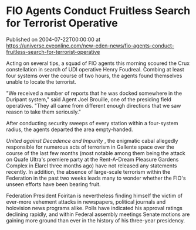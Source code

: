 # FIO Agents Conduct Fruitless Search for Terrorist Operative
Published on 2004-07-22T00:00:00 at https://universe.eveonline.com/new-eden-news/fio-agents-conduct-fruitless-search-for-terrorist-operative

Acting on several tips, a squad of FIO agents this morning scoured the Crux constellation in search of UDI operative Henry Foudreal. Combing at least four systems over the course of two hours, the agents found themselves unable to locate the terrorist.   
  
"We received a number of reports that he was docked somewhere in the Duripant system," said Agent Joel Brouille, one of the presiding field operatives. "They all came from different enough directions that we saw reason to take them seriously."   
  
After conducting security sweeps of every station within a four-system radius, the agents departed the area empty-handed.   
  
_United against Decadence and Impurity_ , the enigmatic cabal allegedly responsible for numerous acts of terrorism in Gallente space over the course of the last few months (most notable among them being the attack on Quafe Ultra's premiere party at the Rent-A-Dream Pleasure Gardens Complex in Elarel three months ago) have not released any statements recently. In addition, the absence of large-scale terrorism within the Federation in the past two weeks leads many to wonder whether the FIO's unseen efforts have been bearing fruit.   
  
Federation President Foiritan is nevertheless finding himself the victim of ever-more vehement attacks in newspapers, political journals and holovision news programs alike. Polls have indicated his approval ratings declining rapidly, and within Federal assembly meetings Senate motions are gaining more ground than ever in the history of his three-year presidency.
